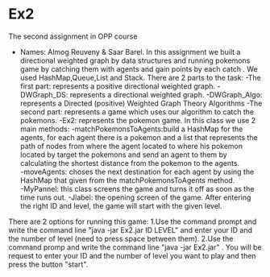 # Ex2
The second assignment in OPP course
- Names: Almog Reuveny & Saar Barel.
In this assignment we built a directional weighted graph by data structures and running 
pokemons game by catching them with agents and gain points by each catch .
We used HashMap,Queue,List and Stack.
There are 2 parts to the task:
-The first part: represents a positive directional weighted graph.
 -DWGraph_DS: represents a directional weighted graph.
 -DWGraph_Algo: represents a Directed (positive) Weighted Graph Theory Algorithms
-The second part: represents a game which uses our algorithm to catch the pokemons.
 -Ex2: represents the pokemon game. In this class we use 2 main methods:
   -matchPokemonsToAgents:build a HashMap for the agents, for each agent there is a pokemon
    and a list that represents the path of nodes from where the agent located to where his pokemon
    located by target the pokemons and send an agent to them by calculating the shortest distance
    from the pokemon to the agents.                       
   -moveAgents: choses the next destination for each agent by using the HashMap that given 
    from the matchPokemonsToAgents method.  
 -MyPannel: this class screens the game and turns it off as soon as the time runs out.
 -Jlabel: the opening screen of the game. After entering the right ID and level, 
 the game will start with the given level. 

There are 2 options for running this game:
1.Use the command prompt and write the command line "java -jar Ex2.jar ID LEVEL" and
enter your ID and the number of level (need to press space between them).
2.Use the command promp and write the command line "java -jar Ex2.jar" .
You will be request to enter your ID and the number of level you want to play
and then press the button "start".
